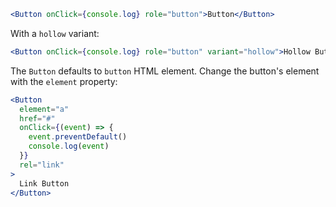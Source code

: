 ```jsx
<Button onClick={console.log} role="button">Button</Button>
```

With a `hollow` variant:

```jsx
<Button onClick={console.log} role="button" variant="hollow">Hollow Button</Button>
```

The `Button` defaults to `button` HTML element. Change the button's element with the `element` property:

```jsx
<Button
  element="a"
  href="#"
  onClick={(event) => {
    event.preventDefault()
    console.log(event)
  }}
  rel="link"
>
  Link Button
</Button>
```